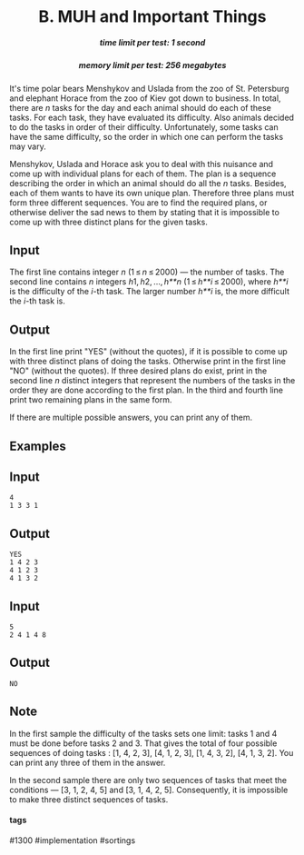 <h1 style='text-align: center;'> B. MUH and Important Things</h1>

<h5 style='text-align: center;'>time limit per test: 1 second</h5>
<h5 style='text-align: center;'>memory limit per test: 256 megabytes</h5>

It's time polar bears Menshykov and Uslada from the zoo of St. Petersburg and elephant Horace from the zoo of Kiev got down to business. In total, there are *n* tasks for the day and each animal should do each of these tasks. For each task, they have evaluated its difficulty. Also animals decided to do the tasks in order of their difficulty. Unfortunately, some tasks can have the same difficulty, so the order in which one can perform the tasks may vary.

Menshykov, Uslada and Horace ask you to deal with this nuisance and come up with individual plans for each of them. The plan is a sequence describing the order in which an animal should do all the *n* tasks. Besides, each of them wants to have its own unique plan. Therefore three plans must form three different sequences. You are to find the required plans, or otherwise deliver the sad news to them by stating that it is impossible to come up with three distinct plans for the given tasks.

## Input

The first line contains integer *n* (1 ≤ *n* ≤ 2000) — the number of tasks. The second line contains *n* integers *h*1, *h*2, ..., *h**n* (1 ≤ *h**i* ≤ 2000), where *h**i* is the difficulty of the *i*-th task. The larger number *h**i* is, the more difficult the *i*-th task is.

## Output

In the first line print "YES" (without the quotes), if it is possible to come up with three distinct plans of doing the tasks. Otherwise print in the first line "NO" (without the quotes). If three desired plans do exist, print in the second line *n* distinct integers that represent the numbers of the tasks in the order they are done according to the first plan. In the third and fourth line print two remaining plans in the same form.

If there are multiple possible answers, you can print any of them.

## Examples

## Input


```
4  
1 3 3 1  

```
## Output


```
YES  
1 4 2 3   
4 1 2 3   
4 1 3 2   

```
## Input


```
5  
2 4 1 4 8  

```
## Output


```
NO
```
## Note

In the first sample the difficulty of the tasks sets one limit: tasks 1 and 4 must be done before tasks 2 and 3. That gives the total of four possible sequences of doing tasks : [1, 4, 2, 3], [4, 1, 2, 3], [1, 4, 3, 2], [4, 1, 3, 2]. You can print any three of them in the answer.

In the second sample there are only two sequences of tasks that meet the conditions — [3, 1, 2, 4, 5] and [3, 1, 4, 2, 5]. Consequently, it is impossible to make three distinct sequences of tasks.



#### tags 

#1300 #implementation #sortings 